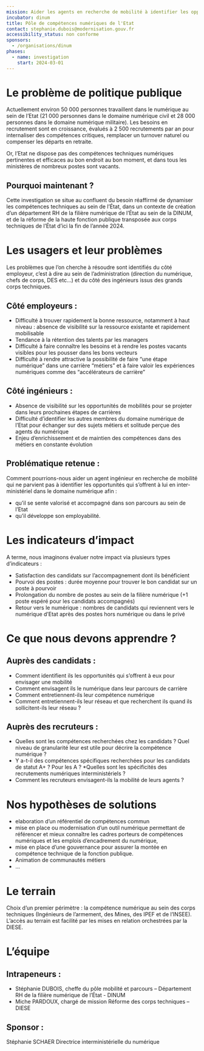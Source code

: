 ```yaml
---
mission: Aider les agents en recherche de mobilité à identifier les opportunités numériques en inter-ministériel
incubator: dinum
title: Pôle de compétences numériques de l'Etat
contact: stephanie.dubois@modernisation.gouv.fr
accessibility_status: non conforme
sponsors:
  - /organisations/dinum
phases:
  - name: investigation
    start: 2024-03-01
---
```

# Le problème de politique publique


Actuellement environ 50 000 personnes travaillent dans le numérique au sein de l’Etat (21 000 personnes dans le domaine numérique civil et 28 000 personnes dans le domaine numérique militaire). Les besoins en recrutement sont en croissance, évalués à 2 500 recrutements par an pour internaliser des compétences critiques, remplacer un turnover naturel ou compenser les départs en retraite.  

Or, l’Etat ne dispose pas des compétences techniques numériques pertinentes et efficaces au bon endroit au bon moment, et dans tous les ministères de nombreux postes sont vacants. 


## Pourquoi maintenant ?


Cette investigation se situe au confluent du besoin réaffirmé de dynamiser les compétences techniques au sein de l’État, dans un contexte de création d’un département RH de la filière numérique de l’État au sein de la DINUM, et de la réforme de la haute fonction publique transposée aux corps techniques de l’État d’ici la fin de l’année 2024.

# Les usagers et leur problèmes

Les problèmes que l’on cherche à résoudre sont identifiés du côté employeur, c’est à dire au sein de l’administration (direction du numérique, chefs de corps, DES etc...) et du côté des ingénieurs issus des grands corps techniques. 

## Côté employeurs :
*  Difficulté à trouver rapidement la bonne ressource, notamment à haut niveau : absence de visibilité sur la ressource existante et rapidement mobilisable 
* Tendance à la rétention des talents par les managers
*  Difficulté à faire connaître les besoins et à rendre les postes vacants visibles pour les pousser dans les bons vecteurs
* Difficulté à rendre attractive la possibilité de faire “une étape numérique” dans une carrière “métiers” et à faire valoir les expériences numériques comme des “accélérateurs de carrière”


## Côté ingénieurs :

* Absence de visibilité sur les opportunités de mobilités pour se projeter dans leurs prochaines étapes de carrières
* Difficulté d’identifier les autres membres du domaine numérique de l’Etat pour échanger sur des sujets métiers et solitude perçue des agents du numérique
* Enjeu d’enrichissement et de maintien des compétences dans des métiers en constante évolution

## Problématique retenue : 
Comment pourrions-nous aider un agent ingénieur en recherche de mobilité qui ne parvient pas à identifier les opportunités qui s’offrent à lui en inter-ministériel dans le domaine numérique afin :
* qu’il se sente valorisé et accompagné dans son parcours au sein de l’Etat 
* qu’il développe son employabilité. 

# Les indicateurs d’impact

A terme, nous imaginons évaluer notre impact via plusieurs types d’indicateurs : 
* Satisfaction des candidats sur l’accompagnement dont ils bénéficient
* Pourvoi des postes : durée moyenne pour trouver le bon candidat sur un poste à pourvoir 
* Prolongation du nombre de postes au sein de la filière numérique (+1 poste espéré pour les candidats accompagnés) 
* Retour vers le numérique : nombres de candidats qui reviennent vers le numérique  d’Etat après des postes hors numérique ou dans le privé

# Ce que nous devons apprendre ?

## Auprès des candidats : 
-	Comment identifient ils les opportunités qui s’offrent à eux pour envisager une mobilité 
-	Comment envisagent ils le numérique dans leur parcours de carrière 
-	Comment entretiennent-ils leur compétence numérique 
-	Comment entretiennent-ils leur réseau et que recherchent ils quand ils sollicitent-ils leur réseau ? 

## Auprès des recruteurs :
* Quelles sont les compétences recherchées chez les candidats ? Quel niveau de granularité leur est utile pour décrire la compétence numérique ?
* Y a-t-il des compétences spécifiques recherchées pour les candidats de statut A+ ? Pour les A ? 
*Quelles sont les spécificités des recrutements numériques interministériels ? 
* Comment les recruteurs envisagent-ils la mobilité de leurs agents ?

# Nos hypothèses de solutions

*  elaboration d’un référentiel de compétences commun 
* mise en place ou modernisation d’un outil numérique permettant de référencer et mieux connaître les cadres porteurs de compétences 	numériques et les emplois d’encadrement du numérique, 
* mise en place d’une gouvernance pour assurer la montée en 	compétence technique de la fonction publique. 
* Animation de communautés métiers
* ...

# Le terrain

Choix d’un premier périmètre : la compétence numérique au sein des corps techniques (Ingénieurs de l’armement, des Mines, des IPEF et de l’INSEE).  
L’accès au terrain est facilité par les mises en relation orchestrées par la DIESE. 

# L’équipe

## Intrapeneurs : 
- Stéphanie DUBOIS, cheffe du pôle mobilité et parcours – Département RH de la filière numérique de l’État - DINUM
- Miche PARDOUX, chargé de mission Réforme des corps techniques  – DIESE 

## Sponsor : 
Stéphanie SCHAER Directrice interministérielle du numérique 
